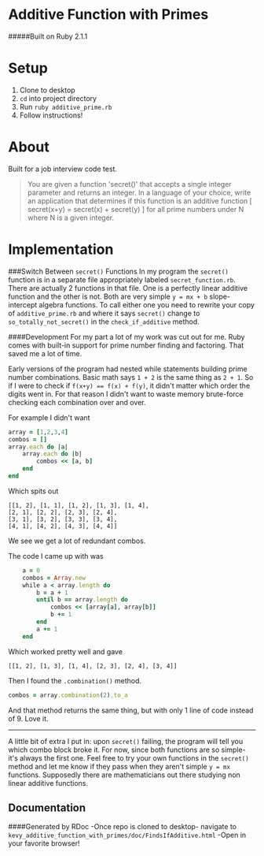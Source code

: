 Additive Function with Primes
=================================

#####Built on Ruby 2.1.1

Setup
=======

1. Clone to desktop
2. `cd` into project directory
3. Run `ruby additive_prime.rb`
4. Follow instructions!

About
=========
Built for a job interview code test. 

> You are given a function 'secret()' that accepts a single integer parameter and returns an integer. In a language of your choice, write an application that determines if this function is an additive function [ secret(x+y) = secret(x) + secret(y) ] for all prime numbers under N where N is a given integer.

Implementation
==========
###Switch Between `secret()` Functions
In my program the `secret()` function is in a separate file appropriately labeled `secret_function.rb`.  There are actually 2 functions in that file. One is a perfectly linear additive function and the other is not. Both are very simple `y = mx + b` slope-intercept algebra functions. To call either one you need to rewrite your copy of `additive_prime.rb` and where it says `secret()` change to `so_totally_not_secret()` in the `check_if_additive` method.

####Development
For my part a lot of my work was cut out for me. Ruby comes with built-in support for prime number finding and factoring. That saved me a lot of time. 

Early versions of the program had nested while statements building prime number combinations. Basic math says `1 + 2` is the same thing as `2 + 1`. So if I were to check if `f(x+y) == f(x) + f(y)`, it didn't matter which order the digits went in. For that reason I didn't want to waste memory brute-force checking each combination over and over. 

For example I didn't want
```ruby
array = [1,2,3,4]
combos = []
array.each do |a|
	array.each do |b|
		combos << [a, b]
	end
end
```
Which spits out
```
[[1, 2], [1, 1], [1, 2], [1, 3], [1, 4], 
[2, 1], [2, 2], [2, 3], [2, 4], 
[3, 1], [3, 2], [3, 3], [3, 4], 
[4, 1], [4, 2], [4, 3], [4, 4]]
```
We see we get a lot of redundant combos.

The code I came up with was
```ruby
	a = 0
	combos = Array.new
	while a < array.length do
		b = a + 1
		until b == array.length do
			combos << [array[a], array[b]]
			b += 1
		end
		a += 1
	end
```

Which worked pretty well and gave
```
[[1, 2], [1, 3], [1, 4], [2, 3], [2, 4], [3, 4]]
```

Then I found the `.combination()` method. 

```ruby
combos = array.combination(2).to_a
```
And that method returns the same thing, but with only 1 line of code instead of 9. Love it.

-------

A little bit of extra I put in: upon `secret()` failing, the program will tell you which combo block broke it. For now, since both functions are so simple- it's always the first one. Feel free to try your own functions in the `secret()` method and let me know if they pass when they aren't simple `y = mx` functions. Supposedly there are mathematicians out there studying non linear additive functions.

Documentation
-----------
####Generated by RDoc
-Once repo is cloned to desktop- navigate to `kevy_additive_function_with_primes/doc/FindsIfAdditive.html`
-Open in your favorite browser!